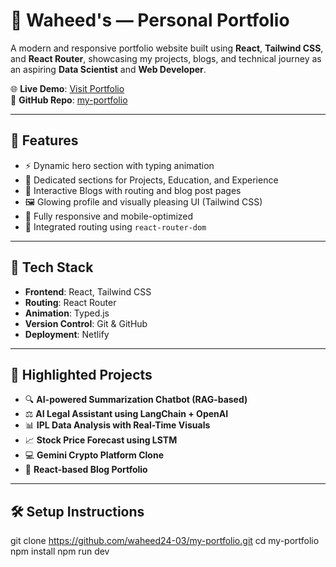 # 💼 Waheed's  — Personal Portfolio

A modern and responsive portfolio website built using **React**, **Tailwind CSS**, and **React Router**, showcasing my projects, blogs, and technical journey as an aspiring **Data Scientist** and **Web Developer**.

🌐 **Live Demo**: [Visit Portfolio](https://waheeds-portfolio.netlify.app/)  
🔗 **GitHub Repo**: [my-portfolio](https://github.com/waheed24-03/my-portfolio)

---

## 🚀 Features

- ⚡ Dynamic hero section with typing animation
- 📌 Dedicated sections for Projects, Education, and Experience
- 🧠 Interactive Blogs with routing and blog post pages
- 🖼️ Glowing profile and visually pleasing UI (Tailwind CSS)
- 🔁 Fully responsive and mobile-optimized
- 🧭 Integrated routing using `react-router-dom`

---

## 🧠 Tech Stack

- **Frontend**: React, Tailwind CSS
- **Routing**: React Router
- **Animation**: Typed.js
- **Version Control**: Git & GitHub
- **Deployment**: Netlify

---

## 📌 Highlighted Projects

- 🔍 **AI-powered Summarization Chatbot (RAG-based)**
- ⚖️ **AI Legal Assistant using LangChain + OpenAI**
- 📊 **IPL Data Analysis with Real-Time Visuals**
- 📈 **Stock Price Forecast using LSTM**
- 💻 **Gemini Crypto Platform Clone**
- 📁 **React-based Blog Portfolio**

---

## 🛠️ Setup Instructions
git clone https://github.com/waheed24-03/my-portfolio.git
cd my-portfolio
npm install
npm run dev



